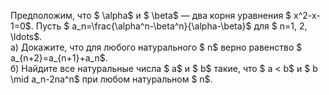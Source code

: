 Предположим, что $ \alpha$ и $ \beta$ — два корня уравнения $ x^2-x-1=0$. Пусть $ a_n=\frac{\alpha^n-\beta^n}{\alpha-\beta}$ для $ n=1, 2, \ldots$.
<br> а) Докажите, что для любого натурального $ n$ верно равенство $ a_{n+2}=a_{n+1}+a_n$.
<br> б) Найдите все натуральные числа $ a$ и $ b$ такие, что $ a < b$ и $ b \mid a_n-2na^n$ при любом натуральном $ n$.